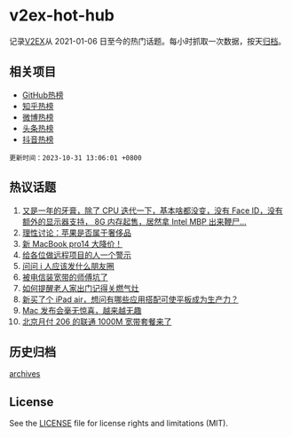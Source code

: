 # v2ex-hot-hub

 记录[V2EX](https://www.v2ex.com/)从 2021-01-06 日至今的热门话题。每小时抓取一次数据，按天[归档](archives)。
 
 ## 相关项目

- [GitHub热榜](https://github.com/snaildev/github-hot-hub)
- [知乎热榜](https://github.com/snaildev/zhihu-hot-hub)
- [微博热榜](https://github.com/snaildev/weibo-hot-hub)
- [头条热榜](https://github.com/snaildev/toutiao-hot-hub)
- [抖音热榜](https://github.com/snaildev/douyin-hot-hub)


 `更新时间：2023-10-31 13:06:01 +0800`

## 热议话题

1. [又是一年的牙膏，除了 CPU 迭代一下，基本啥都没变，没有 Face ID，没有额外的显示器支持， 8G 内存起售，居然拿 Intel MBP 出来鞭尸...](https://www.v2ex.com/t/986922)
1. [理性讨论：苹果是否属于奢侈品](https://www.v2ex.com/t/986990)
1. [新 MacBook pro14 大降价！](https://www.v2ex.com/t/986919)
1. [给各位做远程项目的人一个警示](https://www.v2ex.com/t/986881)
1. [问问 i 人应该发什么朋友圈](https://www.v2ex.com/t/986952)
1. [被电信装宽带的师傅坑了](https://www.v2ex.com/t/986690)
1. [如何提醒老人家出门记得关燃气灶](https://www.v2ex.com/t/986963)
1. [新买了个 iPad air，想问有哪些应用搭配可使平板成为生产力？](https://www.v2ex.com/t/986726)
1. [Mac 发布会毫无惊喜，越来越无趣](https://www.v2ex.com/t/986930)
1. [北京月付 206 的联通 1000M 宽带套餐来了](https://www.v2ex.com/t/986961)

## 历史归档

[archives](archives)

## License

See the [LICENSE](LICENSE) file for license rights and limitations (MIT).
